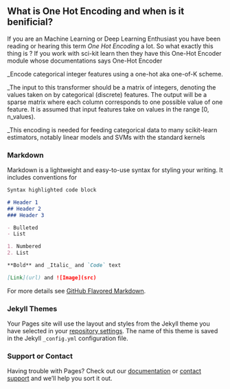 ## What is One Hot Encoding and when is it benificial?

If you are an Machine Learning or Deep Learning Enthusiast you have been reading or hearing this term _One Hot Encoding_ a lot.
So what exactly this thing is ?
If you work with sci-kit learn then they have this One-Hot Encoder module whose documentations says One-Hot Encoder


_Encode categorical integer features using a one-hot aka one-of-K scheme.

_The input to this transformer should be a matrix of integers, denoting the values taken on by categorical (discrete) features. The output will be a sparse matrix where each column corresponds to one possible value of one feature. It is assumed that input features take on values in the range [0, n_values).

_This encoding is needed for feeding categorical data to many scikit-learn estimators, notably linear models and SVMs with the standard kernels






### Markdown

Markdown is a lightweight and easy-to-use syntax for styling your writing. It includes conventions for

```markdown
Syntax highlighted code block

# Header 1
## Header 2
### Header 3

- Bulleted
- List

1. Numbered
2. List

**Bold** and _Italic_ and `Code` text

[Link](url) and ![Image](src)
```

For more details see [GitHub Flavored Markdown](https://guides.github.com/features/mastering-markdown/).

### Jekyll Themes

Your Pages site will use the layout and styles from the Jekyll theme you have selected in your [repository settings](https://github.com/FireYourNeurons/FireYourNeurons.github.io/settings). The name of this theme is saved in the Jekyll `_config.yml` configuration file.

### Support or Contact

Having trouble with Pages? Check out our [documentation](https://help.github.com/categories/github-pages-basics/) or [contact support](https://github.com/contact) and we’ll help you sort it out.
